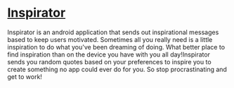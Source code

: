 [Inspirator](https://play.google.com/store/apps/details?id=com.antoinesaliba.inspirator)
=======================================================================

Inspirator is an android application that sends out inspirational messages based to keep users motivated. Sometimes all you really need is  a little inspiration to do what you've been dreaming of doing. What better place to find inspiration than on the device you have with you all day!Inspirator sends you random quotes based on your preferences to inspire you to create something no app could ever do for you. So stop procrastinating and get to work!


